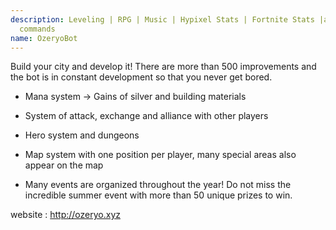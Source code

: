 ```yaml
---
description: Leveling | RPG | Music | Hypixel Stats | Fortnite Stats |and many more usefull
  commands
name: OzeryoBot
---
```


Build your city and develop it! There are more than 500 improvements and the bot is in constant development so that you never get bored.

- Mana system -> Gains of silver and building materials

- System of attack, exchange and alliance with other players

- Hero system and dungeons

- Map system with one position per player, many special areas also appear on the map

- Many events are organized throughout the year! Do not miss the incredible summer event with more than 50 unique prizes to win.

website : http://ozeryo.xyz
